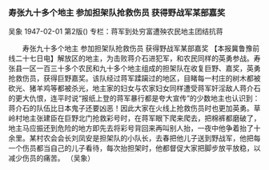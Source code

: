 ### 寿张九十多个地主  参加担架队抢救伤员  获得野战军某部嘉奖
吴象
1947-02-01
第2版()
专栏：蒋军到处穷富遭殃农民地主团结抗蒋

　　寿张九十多个地主
    参加担架队抢救伤员
    获得野战军某部嘉奖
    【本报冀鲁豫前线二十七日电】解放区的地主，为击败蒋介石进犯军，和农民同样的英勇参战。寿张县一区一百三十多个农民和九十多个地主组成的担架队在收复巨野、嘉奖，英勇抢救伤员，获得巨野嘉奖。该队经过蒋军蹂躏过的地区，目睹每一村庄的树木都被砍光、猪羊鸡等都被杀光，地主家的妇女与农家妇女同样遭受蒋军奸淫敌人蒋介石的更大仇恨，连平时说“报纸上登的蒋军暴行都是夸大宣传”的少数地主也认识到：蒋介石的队伍比日本鬼子还要凶恶！因此大家在火线上抢救伤员时也更加英勇。草岭村地主张建臣在巨野北门抢救彩号时，在蒋军眼下爬来爬去，把棉裤都磨破了，地主马应振还到危险的地方即先去将彩号背回来再叫别人抬，一夜中他争着抬了十余里。某村农会会长刘凤安是担架队的小队长，去春把他儿子送到野战军，他把每一个伤员都当自己的儿子看待，每次抬担架时，他都督促大家把脚步放平放稳，以减少伤员的痛苦。
    （吴象）
